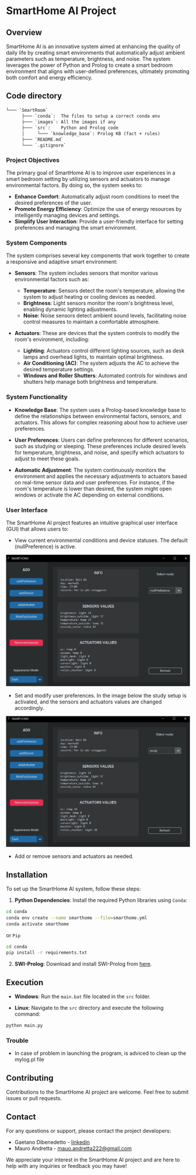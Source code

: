 # SmartHome AI Project

## Overview

SmartHome AI is an innovative system aimed at enhancing the quality of daily life by creating smart environments that automatically adjust ambient parameters such as temperature, brightness, and noise. The system leverages the power of Python and Prolog to create a smart bedroom environment that aligns with user-defined preferences, ultimately promoting both comfort and energy efficiency.

## Code directory

```
└─── `SmartRoom`
      ├─── `conda`:  The files to setup a correct conda env
      ├─── `images`: All the images if any
      ├─── `src`:    Python and Prolog code
      │     └─── `knowledge_base`: Prolog KB (fact + rules)
      ├─── `README.md`
      └─── `.gitignore`
```

### Project Objectives

The primary goal of SmartHome AI is to improve user experiences in a smart bedroom setting by utilizing sensors and actuators to manage environmental factors. By doing so, the system seeks to:

- **Enhance Comfort**: Automatically adjust room conditions to meet the desired preferences of the user.
- **Promote Energy Efficiency**: Optimize the use of energy resources by intelligently managing devices and settings.
- **Simplify User Interaction**: Provide a user-friendly interface for setting preferences and managing the smart environment.

### System Components

The system comprises several key components that work together to create a responsive and adaptive smart environment:

- **Sensors**: The system includes sensors that monitor various environmental factors such as:
  - **Temperature**: Sensors detect the room's temperature, allowing the system to adjust heating or cooling devices as needed.
  - **Brightness**: Light sensors monitor the room's brightness level, enabling dynamic lighting adjustments.
  - **Noise**: Noise sensors detect ambient sound levels, facilitating noise control measures to maintain a comfortable atmosphere.

- **Actuators**: These are devices that the system controls to modify the room's environment, including:
  - **Lighting**: Actuators control different lighting sources, such as desk lamps and overhead lights, to maintain optimal brightness.
  - **Air Conditioning (AC)**: The system adjusts the AC to achieve the desired temperature settings.
  - **Windows and Roller Shutters**: Automated controls for windows and shutters help manage both brightness and temperature.

### System Functionality

- **Knowledge Base**: The system uses a Prolog-based knowledge base to define the relationships between environmental factors, sensors, and actuators. This allows for complex reasoning about how to achieve user preferences.

- **User Preferences**: Users can define preferences for different scenarios, such as studying or sleeping. These preferences include desired levels for temperature, brightness, and noise, and specify which actuators to adjust to meet these goals.

- **Automatic Adjustment**: The system continuously monitors the environment and applies the necessary adjustments to actuators based on real-time sensor data and user preferences. For instance, if the room's temperature is lower than desired, the system might open windows or activate the AC depending on external conditions.

### User Interface

The SmartHome AI project features an intuitive graphical user interface (GUI) that allows users to:

- View current environmental conditions and device statuses. The default (nullPreference) is active. 

![](images/GUI_main_window.PNG)

- Set and modify user preferences. In the image below the study setup is activated, and the sensors and actuators values are changed accordingly. 

![](images/GUI_study_preference.PNG)

- Add or remove sensors and actuators as needed.

## Installation

To set up the SmartHome AI system, follow these steps:

1. **Python Dependencies**: Install the required Python libraries using `Conda`:
```bash
cd conda
conda env create --name smarthome --file=smarthome.yml
conda activate smarthome
```
or `Pip`
```bash
cd conda
pip install -r requirements.txt
```

2. **SWI-Prolog**: Download and install SWI-Prolog from [here](https://www.swi-prolog.org/Download.html).

## Execution

- **Windows**: Run the `main.bat` file located in the `src` folder.

- **Linux**: Navigate to the `src` directory and execute the following command:
```bash
python main.py
```

### Trouble
- In case of problem in launching the program, is adviced to clean up the mylog.pl file

## Contributing
Contributions to the SmartHome AI project are welcome. Feel free to submit issues or pull requests.

## Contact
For any questions or support, please contact the project developers:

- Gaetano Dibenedetto - [linkedin](https://www.linkedin.com/in/gaetano-dibenedetto/)
- Mauro Andretta - mauo.andretta222@gmail.com

We appreciate your interest in the SmartHome AI project and are here to help with any inquiries or feedback you may have!